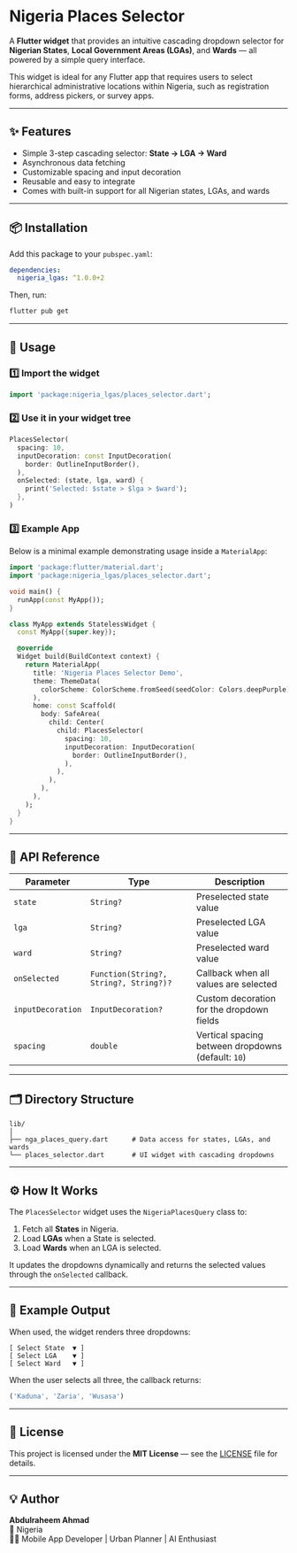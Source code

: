 # Nigeria Places Selector

A **Flutter widget** that provides an intuitive cascading dropdown selector for **Nigerian States**, **Local Government Areas (LGAs)**, and **Wards** — all powered by a simple query interface.

This widget is ideal for any Flutter app that requires users to select hierarchical administrative locations within Nigeria, such as registration forms, address pickers, or survey apps.

---

## ✨ Features

- Simple 3-step cascading selector: **State → LGA → Ward**
- Asynchronous data fetching
- Customizable spacing and input decoration
- Reusable and easy to integrate
- Comes with built-in support for all Nigerian states, LGAs, and wards

---

## 📦 Installation

Add this package to your `pubspec.yaml`:

```yaml
dependencies:
  nigeria_lgas: ^1.0.0+2
```

Then, run:

```bash
flutter pub get
```

---

## 🚀 Usage

### 1️⃣ Import the widget
```dart
import 'package:nigeria_lgas/places_selector.dart';
```

### 2️⃣ Use it in your widget tree
```dart
PlacesSelector(
  spacing: 10,
  inputDecoration: const InputDecoration(
    border: OutlineInputBorder(),
  ),
  onSelected: (state, lga, ward) {
    print('Selected: $state > $lga > $ward');
  },
)
```

### 3️⃣ Example App
Below is a minimal example demonstrating usage inside a `MaterialApp`:

```dart
import 'package:flutter/material.dart';
import 'package:nigeria_lgas/places_selector.dart';

void main() {
  runApp(const MyApp());
}

class MyApp extends StatelessWidget {
  const MyApp({super.key});

  @override
  Widget build(BuildContext context) {
    return MaterialApp(
      title: 'Nigeria Places Selector Demo',
      theme: ThemeData(
        colorScheme: ColorScheme.fromSeed(seedColor: Colors.deepPurple),
      ),
      home: const Scaffold(
        body: SafeArea(
          child: Center(
            child: PlacesSelector(
              spacing: 10,
              inputDecoration: InputDecoration(
                border: OutlineInputBorder(),
              ),
            ),
          ),
        ),
      ),
    );
  }
}
```

---

## 🧠 API Reference

| Parameter | Type | Description |
|------------|------|-------------|
| `state` | `String?` | Preselected state value |
| `lga` | `String?` | Preselected LGA value |
| `ward` | `String?` | Preselected ward value |
| `onSelected` | `Function(String?, String?, String?)?` | Callback when all values are selected |
| `inputDecoration` | `InputDecoration?` | Custom decoration for the dropdown fields |
| `spacing` | `double` | Vertical spacing between dropdowns (default: `10`) |

---

## 🗂 Directory Structure

```
lib/
│
├── nga_places_query.dart      # Data access for states, LGAs, and wards
└── places_selector.dart       # UI widget with cascading dropdowns
```

---

## ⚙️ How It Works

The `PlacesSelector` widget uses the `NigeriaPlacesQuery` class to:
1. Fetch all **States** in Nigeria.
2. Load **LGAs** when a State is selected.
3. Load **Wards** when an LGA is selected.

It updates the dropdowns dynamically and returns the selected values through the `onSelected` callback.

---

## 🧩 Example Output

When used, the widget renders three dropdowns:

```
[ Select State  ▼ ]
[ Select LGA    ▼ ]
[ Select Ward   ▼ ]
```

When the user selects all three, the callback returns:
```dart
('Kaduna', 'Zaria', 'Wusasa')
```

---

## 📄 License

This project is licensed under the **MIT License** — see the [LICENSE](LICENSE) file for details.

---

## 💡 Author

**Abdulraheem Ahmad**  
📍 Nigeria  
👨‍💻 Mobile App Developer | Urban Planner | AI Enthusiast  
